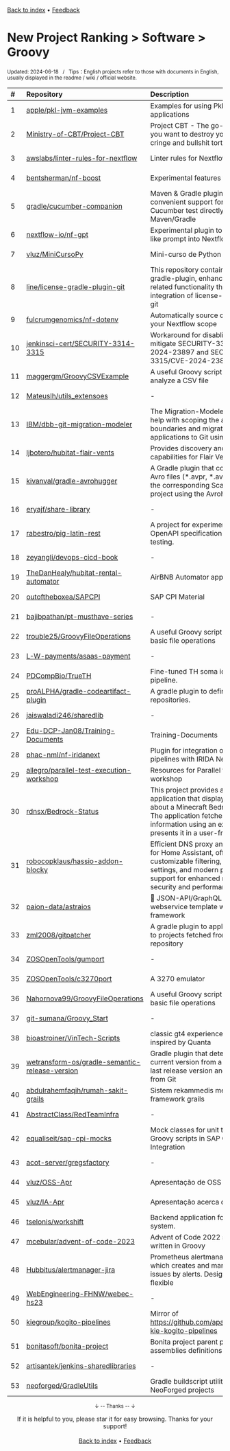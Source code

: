 <a href="https://github.com/GrowingGit/GitHub-English-Top-Charts#github-english-top-charts">Back to index</a> • <a href="/content/docs/feedback.md">Feedback</a>

# New Project Ranking > Software > Groovy
<sub>Updated: 2024-06-18&nbsp;&nbsp;&nbsp;/&nbsp;&nbsp;&nbsp;Tips：English projects refer to those with documents in English, usually displayed in the readme / wiki / official website.</sub>

|#|Repository|Description|Stars|Updated|Created|
|:-|:-|:-|:-|:-|:-|
|1|[apple/pkl-jvm-examples](https://github.com/apple/pkl-jvm-examples)|Examples for using Pkl within JVM applications|54|2024-03-21|2024-01-19|
|2|[Ministry-of-CBT/Project-CBT](https://github.com/Ministry-of-CBT/Project-CBT)|Project CBT - The go-to modpack if you want to destroy your sanity, with cringe and bullshit torture|32|2024-01-05|2023-07-27|
|3|[awslabs/linter-rules-for-nextflow](https://github.com/awslabs/linter-rules-for-nextflow)|Linter rules for Nextflow DSL scripts|24|2024-05-13|2024-02-21|
|4|[bentsherman/nf-boost](https://github.com/bentsherman/nf-boost)|Experimental features for Nextflow|19|2024-04-22|2024-03-23|
|5|[gradle/cucumber-companion](https://github.com/gradle/cucumber-companion)|Maven & Gradle plugins providing convenient support for running Cucumber test directly from Maven/Gradle|12|2024-06-10|2023-08-30|
|6|[nextflow-io/nf-gpt](https://github.com/nextflow-io/nf-gpt)|Experimental plugin to integrate GPT like prompt into Nextflow |11|2024-04-15|2024-03-17|
|7|[vluz/MiniCursoPy](https://github.com/vluz/MiniCursoPy)|Mini-curso de Python em ~5 horas|8|2024-04-29|2024-01-02|
|8|[line/license-gradle-plugin-git](https://github.com/line/license-gradle-plugin-git)|This repository contains the license-gradle-plugin, enhanced with git-related functionality through the integration of license-maven-plugin-git|8|2024-04-23|2023-08-30|
|9|[fulcrumgenomics/nf-dotenv](https://github.com/fulcrumgenomics/nf-dotenv)|Automatically source dotenv files into your Nextflow scope|7|2024-03-05|2023-11-09|
|10|[jenkinsci-cert/SECURITY-3314-3315](https://github.com/jenkinsci-cert/SECURITY-3314-3315)|Workaround for disabling the CLI to mitigate SECURITY-3314/CVE-2024-23897 and SECURITY-3315/CVE-2024-23898|6|2024-02-20|2024-01-23|
|11|[maggergm/GroovyCSVExample](https://github.com/maggergm/GroovyCSVExample)|A useful Groovy script to read and analyze a CSV file|4|2024-06-04|2024-06-04|
|12|[Mateuslh/utils_extensoes](https://github.com/Mateuslh/utils_extensoes)|-|4|2024-05-24|2024-04-26|
|13|[IBM/dbb-git-migration-modeler](https://github.com/IBM/dbb-git-migration-modeler)|The Migration-Modeler project, to help with scoping the applications boundaries and migrating z/OS applications to Git using DBB.|4|2024-06-17|2024-04-26|
|14|[ljbotero/hubitat-flair-vents](https://github.com/ljbotero/hubitat-flair-vents)|Provides discovery and control capabilities for Flair Vent devices|4|2024-06-16|2024-01-28|
|15|[kivanval/gradle-avrohugger](https://github.com/kivanval/gradle-avrohugger)|A Gradle plugin that compiles Apache Avro files (*.avpr, *.avsc, *.avdl) into the corresponding Scala files in your project using the Avrohugger. |4|2024-05-29|2024-01-13|
|16|[eryajf/share-library](https://github.com/eryajf/share-library)|-|4|2024-01-08|2024-01-08|
|17|[rabestro/pig-latin-rest](https://github.com/rabestro/pig-latin-rest)|A project for experimenting with OpenAPI specification and API testing.|4|2024-04-24|2023-12-25|
|18|[zeyangli/devops-cicd-book](https://github.com/zeyangli/devops-cicd-book)|-|4|2024-03-05|2023-12-25|
|19|[TheDanHealy/hubitat-rental-automator](https://github.com/TheDanHealy/hubitat-rental-automator)|AirBNB Automator app for Hubitat|4|2024-02-08|2023-09-24|
|20|[outoftheboxea/SAPCPI](https://github.com/outoftheboxea/SAPCPI)|SAP CPI Material|4|2024-05-01|2023-08-15|
|21|[bajibpathan/pt-musthave-series](https://github.com/bajibpathan/pt-musthave-series)|-|4|2024-06-09|2023-07-07|
|22|[trouble25/GroovyFileOperations](https://github.com/trouble25/GroovyFileOperations)|A useful Groovy script to perform basic file operations|3|2024-06-04|2024-06-04|
|23|[L-W-payments/asaas-payment](https://github.com/L-W-payments/asaas-payment)|-|3|2024-06-17|2024-05-09|
|24|[PDCompBio/TrueTH](https://github.com/PDCompBio/TrueTH)|Fine-tuned TH soma identification pipeline.|3|2024-06-12|2024-04-16|
|25|[proALPHA/gradle-codeartifact-plugin](https://github.com/proALPHA/gradle-codeartifact-plugin)|A gradle plugin to define codeartifact repositories.|3|2024-03-14|2024-02-15|
|26|[jaiswaladi246/sharedlib](https://github.com/jaiswaladi246/sharedlib)|-|3|2024-06-12|2024-01-17|
|27|[Edu-DCP-Jan08/Training-Documents](https://github.com/Edu-DCP-Jan08/Training-Documents)|Training-Documents|3|2024-02-02|2024-01-08|
|28|[phac-nml/nf-iridanext](https://github.com/phac-nml/nf-iridanext)|Plugin for integration of Nextflow pipelines with IRIDA Next.|3|2024-04-09|2023-12-11|
|29|[allegro/parallel-test-execution-workshop](https://github.com/allegro/parallel-test-execution-workshop)|Resources for Parallel test execution workshop|3|2024-06-05|2023-11-03|
|30|[rdnsx/Bedrock-Status](https://github.com/rdnsx/Bedrock-Status)|This project provides a Flask web application that displays information about a Minecraft Bedrock server. The application fetches server information using an external API and presents it in a user-fri ...|3|2024-03-27|2023-08-20|
|31|[robocopklaus/hassio-addon-blocky](https://github.com/robocopklaus/hassio-addon-blocky)|Efficient DNS proxy and ad-blocker for Home Assistant, offering customizable filtering, advanced DNS settings, and modern protocol support for enhanced network security and performance.|3|2024-06-17|2023-08-08|
|32|[paion-data/astraios](https://github.com/paion-data/astraios)|👑 JSON-API/GraphQL CRUD webservice template with Jersey framework|3|2024-05-16|2023-08-08|
|33|[zml2008/gitpatcher](https://github.com/zml2008/gitpatcher)|A gradle plugin to apply a patch tree to projects fetched from a git repository|3|2024-06-02|2023-07-16|
|34|[ZOSOpenTools/gumport](https://github.com/ZOSOpenTools/gumport)|-|3|2024-05-26|2023-06-30|
|35|[ZOSOpenTools/c3270port](https://github.com/ZOSOpenTools/c3270port)|A 3270 emulator|3|2024-05-29|2023-06-20|
|36|[Nahornova99/GroovyFileOperations](https://github.com/Nahornova99/GroovyFileOperations)|A useful Groovy script to perform basic file operations|2|2024-06-04|2024-06-04|
|37|[git-sumana/Groovy_Start](https://github.com/git-sumana/Groovy_Start)|-|2|2024-04-29|2024-04-24|
|38|[bioastroiner/VinTech-Scripts](https://github.com/bioastroiner/VinTech-Scripts)|classic gt4 experience in 1.12, inspired by Quanta|2|2024-04-27|2024-04-10|
|39|[wetransform-os/gradle-semantic-release-version](https://github.com/wetransform-os/gradle-semantic-release-version)|Gradle plugin that determines the current version from a file with the last release version and information from Git|2|2024-06-17|2024-03-22|
|40|[abdulrahemfaqih/rumah-sakit-grails](https://github.com/abdulrahemfaqih/rumah-sakit-grails)|Sistem rekammedis menggunakan framework grails|2|2024-03-18|2024-03-17|
|41|[AbstractClass/RedTeamInfra](https://github.com/AbstractClass/RedTeamInfra)|-|2|2024-02-28|2024-02-26|
|42|[equaliseit/sap-cpi-mocks](https://github.com/equaliseit/sap-cpi-mocks)|Mock classes for unit testing of Groovy scripts in SAP Cloud Integration|2|2024-05-09|2024-02-08|
|43|[acot-server/gregsfactory](https://github.com/acot-server/gregsfactory)|-|2|2024-05-27|2024-01-27|
|44|[vluz/OSS-Apr](https://github.com/vluz/OSS-Apr)|Apresentação de OSS para negócios|2|2024-01-19|2024-01-10|
|45|[vluz/IA-Apr](https://github.com/vluz/IA-Apr)|Apresentação acerca de IA Moderna|2|2024-01-19|2024-01-09|
|46|[tselonis/workshift](https://github.com/tselonis/workshift)|Backend application for a workshift system.|2|2023-12-26|2023-12-26|
|47|[mcebular/advent-of-code-2023](https://github.com/mcebular/advent-of-code-2023)|Advent of Code 2022 solutions written in Groovy|2|2024-01-05|2023-11-29|
|48|[Hubbitus/alertmanager-jira](https://github.com/Hubbitus/alertmanager-jira)|Prometheus alertmanager plugin which creates and manages JIRA issues by alerts. Designed to be flexible|2|2024-05-16|2023-11-06|
|49|[WebEngineering-FHNW/webec-hs23](https://github.com/WebEngineering-FHNW/webec-hs23)|-|2|2024-01-10|2023-09-19|
|50|[kiegroup/kogito-pipelines](https://github.com/kiegroup/kogito-pipelines)|Mirror of https://github.com/apache/incubator-kie-kogito-pipelines|2|2024-01-29|2023-09-14|
|51|[bonitasoft/bonita-project](https://github.com/bonitasoft/bonita-project)|Bonita project parent pom and assemblies definitions|2|2024-01-29|2023-08-22|
|52|[artisantek/jenkins-sharedlibraries](https://github.com/artisantek/jenkins-sharedlibraries)|-|2|2024-04-12|2023-07-30|
|53|[neoforged/GradleUtils](https://github.com/neoforged/GradleUtils)|Gradle buildscript utility library for NeoForged projects|2|2024-01-25|2023-07-08|

<div align="center">
    <p><sub>↓ -- Thanks -- ↓</sub></p>
    If it is helpful to you, please star it for easy browsing. Thanks for your support!
</div>

<br/>

<div align="center"><a href="https://github.com/GrowingGit/GitHub-English-Top-Charts#github-english-top-charts">Back to index</a> • <a href="/content/docs/feedback.md">Feedback</a></div>
